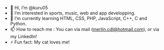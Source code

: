- 👋 Hi, I’m @kuru05
- 👀 I’m interested in sports, music, web and app developping.
- 🌱 I’m currently learning HTML, CSS, PHP, JavaScript, C++, C and Python.
- 📫 How to reach me : You can via mail (merlin.cdl@hotmail.com), or via my LinkedIn!
- ⚡ Fun fact: My cat loves me!

<!---
kuru05/kuru05 is a ✨ special ✨ repository because its `README.md` (this file) appears on your GitHub profile.
You can click the Preview link to take a look at your changes.
--->
